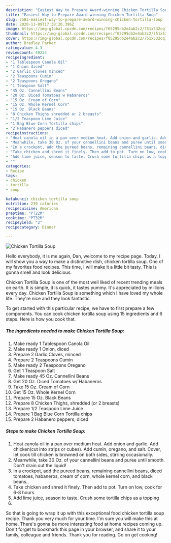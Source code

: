 ```yaml
---
description: "Easiest Way to Prepare Award-winning Chicken Tortilla Soup"
title: "Easiest Way to Prepare Award-winning Chicken Tortilla Soup"
slug: 2583-easiest-way-to-prepare-award-winning-chicken-tortilla-soup
date: 2020-11-09T17:38:20.396Z
image: https://img-global.cpcdn.com/recipes/f05295db2e4ab2c2/751x532cq70/chicken-tortilla-soup-recipe-main-photo.jpg
thumbnail: https://img-global.cpcdn.com/recipes/f05295db2e4ab2c2/751x532cq70/chicken-tortilla-soup-recipe-main-photo.jpg
cover: https://img-global.cpcdn.com/recipes/f05295db2e4ab2c2/751x532cq70/chicken-tortilla-soup-recipe-main-photo.jpg
author: Bradley Parker
ratingvalue: 4.3
reviewcount: 49234
recipeingredient:
- "1 Tablespoon Canola Oil"
- "1 Onion diced"
- "2 Garlic Cloves minced"
- "2 Teaspoons Cumin"
- "2 Teaspoons Oregano"
- "1 Teaspoon Salt"
- "45 Oz. Cannellini Beans"
- "20 Oz. Diced Tomatoes w Habaneros"
- "15 Oz. Cream of Corn"
- "15 Oz. Whole Kernel Corn"
- "15 Oz. Black Beans"
- "8 Chicken Thighs shredded or 2 breasts"
- "1/2 Teaspoon Lime Juice"
- "1 Bag Blue Corn Tortilla chips"
- "2 Habanero peppers diced"
recipeinstructions:
- "Heat canola oil in a pan over medium heat. Add onion and garlic. Add chicken(cut into strips or cubes). Add cumin, oregano, and salt. Cover, let cook till chicken is browned on both sides, stirring occasionally."
- "Meanwhile, take 30 Oz. of your cannellini beans and puree until smooth. Don&#39;t drain out the liquid!"
- "In a crockpot, add the pureed beans, remaining cannellini beans, diced tomatoes, habaneros, cream of corn, whole kernel corn, and black beans.."
- "Take chicken and shred it finely. Then add to pot. Turn on low, cook for 6-8 hours."
- "Add lime juice, season to taste. Crush some tortilla chips as a topping"
- ""
categories:
- Recipe
tags:
- chicken
- tortilla
- soup

katakunci: chicken tortilla soup 
nutrition: 239 calories
recipecuisine: American
preptime: "PT22M"
cooktime: "PT32M"
recipeyield: "2"
recipecategory: Dinner

---
```



![Chicken Tortilla Soup](https://img-global.cpcdn.com/recipes/f05295db2e4ab2c2/751x532cq70/chicken-tortilla-soup-recipe-main-photo.jpg)

Hello everybody, it is me again, Dan, welcome to my recipe page. Today, I will show you a way to make a distinctive dish, chicken tortilla soup. One of my favorites food recipes. This time, I will make it a little bit tasty. This is gonna smell and look delicious.

Chicken Tortilla Soup is one of the most well liked of recent trending meals on earth. It is simple, it is quick, it tastes yummy. It's appreciated by millions every day. Chicken Tortilla Soup is something which I have loved my whole life. They're nice and they look fantastic.




To get started with this particular recipe, we have to first prepare a few components. You can cook chicken tortilla soup using 15 ingredients and 6 steps. Here is how you cook that.

<!--inarticleads1-->

##### The ingredients needed to make Chicken Tortilla Soup:

1. Make ready 1 Tablespoon Canola Oil
1. Make ready 1 Onion, diced
1. Prepare 2 Garlic Cloves, minced
1. Prepare 2 Teaspoons Cumin
1. Make ready 2 Teaspoons Oregano
1. Get 1 Teaspoon Salt
1. Make ready 45 Oz. Cannellini Beans
1. Get 20 Oz. Diced Tomatoes w/ Habaneros
1. Take 15 Oz. Cream of Corn
1. Get 15 Oz. Whole Kernel Corn
1. Prepare 15 Oz. Black Beans
1. Prepare 8 Chicken Thighs, shredded (or 2 breasts)
1. Prepare 1/2 Teaspoon Lime Juice
1. Prepare 1 Bag Blue Corn Tortilla chips
1. Prepare 2 Habanero peppers, diced




<!--inarticleads2-->

##### Steps to make Chicken Tortilla Soup:

1. Heat canola oil in a pan over medium heat. Add onion and garlic. Add chicken(cut into strips or cubes). Add cumin, oregano, and salt. Cover, let cook till chicken is browned on both sides, stirring occasionally.
1. Meanwhile, take 30 Oz. of your cannellini beans and puree until smooth. Don&#39;t drain out the liquid!
1. In a crockpot, add the pureed beans, remaining cannellini beans, diced tomatoes, habaneros, cream of corn, whole kernel corn, and black beans..
1. Take chicken and shred it finely. Then add to pot. Turn on low, cook for 6-8 hours.
1. Add lime juice, season to taste. Crush some tortilla chips as a topping
1. 




So that is going to wrap it up with this exceptional food chicken tortilla soup recipe. Thank you very much for your time. I'm sure you will make this at home. There's gonna be more interesting food at home recipes coming up. Don't forget to bookmark this page in your browser, and share it to your family, colleague and friends. Thank you for reading. Go on get cooking!
